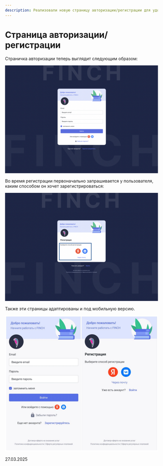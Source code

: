 ```yaml
---
description: Реализовали новую страницу авторизации/регистрации для удобства пользователей
---
```


# Страница авторизации/регистрации

Страничка авторизации теперь выглядит следующим образом:

![](<../../.gitbook/assets/image (140).png>)

Во время регистрации первоначально запрашивается у пользователя, каким способом он хочет зарегистрироваться:

![](<../../.gitbook/assets/image (141).png>)

Также эти страницы адаптированы и под мобильную версию.

![](<../../.gitbook/assets/image-2.jpg>)

27.03.2025
